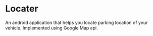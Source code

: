 # Locater

An android application that helps you locate parking location of your vehicle. 
Implemented using Google Map api.
